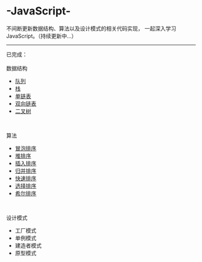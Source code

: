 # -JavaScript-
不间断更新数据结构、算法以及设计模式的相关代码实现，
一起深入学习JavaScript。（持续更新中...）
***
已完成：</br></br>
数据结构
- [队列](https://github.com/HolyZheng/-JavaScript-/blob/master/DataStructure/queue.js)
- [栈](https://github.com/HolyZheng/-JavaScript-/blob/master/DataStructure/stack.js)
- [单链表](https://github.com/HolyZheng/-JavaScript-/blob/master/DataStructure/singlyList.js)
- [双向链表](https://github.com/HolyZheng/-JavaScript-/blob/master/DataStructure/doublyList.js)
- [二叉树](https://github.com/HolyZheng/-JavaScript-/blob/master/DataStructure/tree.js)</br>
</br>

算法
- [冒泡排序](https://github.com/HolyZheng/-JavaScript-/blob/master/Algorithm/bubbleSort.js)
- [堆排序](https://github.com/HolyZheng/-JavaScript-/blob/master/Algorithm/heapSort.js)
- [插入排序](https://github.com/HolyZheng/-JavaScript-/blob/master/Algorithm/insertSort.js)
- [归并排序](https://github.com/HolyZheng/-JavaScript-/blob/master/Algorithm/mergeSort.js)
- [快速排序](https://github.com/HolyZheng/-JavaScript-/blob/master/Algorithm/quickSort.js)
- [选择排序](https://github.com/HolyZheng/-JavaScript-/blob/master/Algorithm/selectionSort.js)
- [希尔排序](https://github.com/HolyZheng/-JavaScript-/blob/master/Algorithm/shellSort.js)</br>
</br>

设计模式
- 工厂模式
- 单例模式
- 建造者模式
- 原型模式
